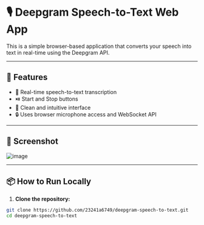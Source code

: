 # 🎙️ Deepgram Speech-to-Text Web App

This is a simple browser-based application that converts your speech into text in real-time using the Deepgram API.

---

## 🚀 Features

- 🎤 Real-time speech-to-text transcription
- ⏯️ Start and Stop buttons
- 🧠 Clean and intuitive interface
- 🔒 Uses browser microphone access and WebSocket API

---

## 📸 Screenshot

![image](https://github.com/user-attachments/assets/b60edea6-072b-47d4-99e3-09da9ee5d51a)


---

## 📦 How to Run Locally

1. **Clone the repository:**

```bash
git clone https://github.com/23241a6749/deepgram-speech-to-text.git
cd deepgram-speech-to-text
